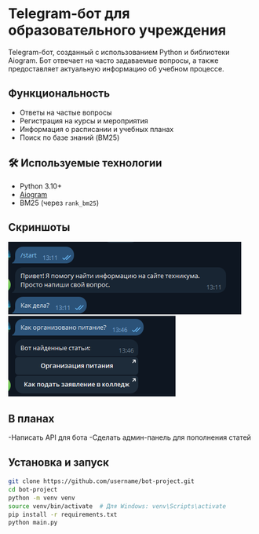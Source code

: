 # Telegram-бот для образовательного учреждения

Telegram-бот, созданный с использованием Python и библиотеки Aiogram. Бот отвечает на часто задаваемые вопросы, а также предоставляет актуальную информацию об учебном процессе.

## Функциональность

- Ответы на частые вопросы
- Регистрация на курсы и мероприятия
- Информация о расписании и учебных планах
- Поиск по базе знаний (BM25)

## 🛠 Используемые технологии

- Python 3.10+
- [Aiogram](https://docs.aiogram.dev)
- BM25 (через `rank_bm25`)

## Скриншоты

![Alt text](media/image.png)
![Alt text](media/image2.png)
## В планах

-Написать API для бота
-Сделать админ-панель для пополнения статей

## Установка и запуск

```bash
git clone https://github.com/username/bot-project.git
cd bot-project
python -m venv venv
source venv/bin/activate  # Для Windows: venv\Scripts\activate
pip install -r requirements.txt
python main.py
